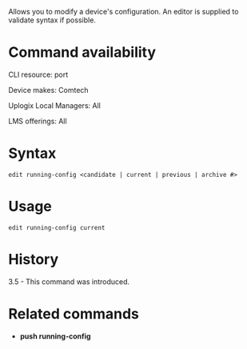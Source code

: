 <!-- 5.4 -->

Allows you to modify a device's configuration.  An editor is supplied to validate syntax if possible.

# Command availability 

CLI resource: port

Device makes: Comtech

Uplogix Local Managers: All

LMS offerings: All

# Syntax 

```
edit running-config <candidate | current | previous | archive #>
```

# Usage 

```
edit running-config current
```

# History 

3.5 - This command was introduced.

# Related commands

- **push running-config**
